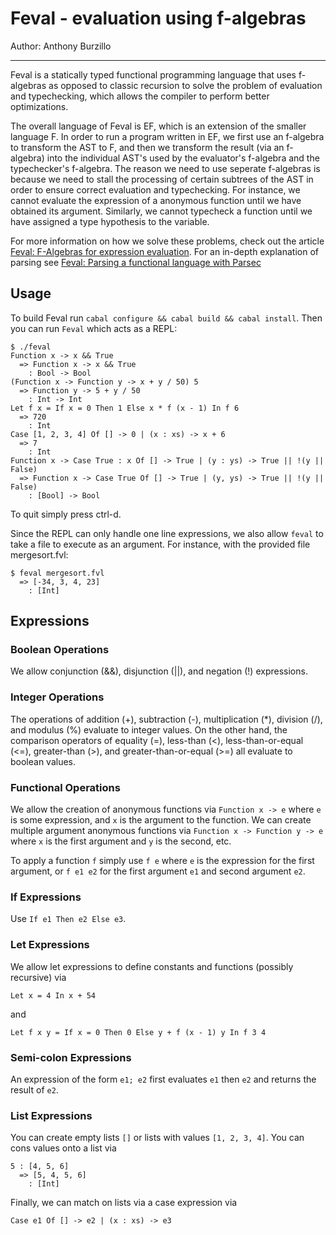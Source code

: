 Feval - evaluation using f-algebras
===================================

Author: Anthony Burzillo

******

Feval is a statically typed functional programming language that uses f-algebras as opposed to classic recursion to solve
the problem of evaluation and typechecking, which allows the compiler to perform better optimizations.

The overall language of Feval is EF, which is an extension of the smaller language F. In order to run a program written
in EF, we first use an f-algebra to transform the AST to F, and then we transform the result (via an f-algebra) into
the individual AST's used by the evaluator's f-algebra and the typechecker's f-algebra. The reason we need to use
seperate f-algebras is because we need to stall the processing of certain subtrees of the AST in order to ensure correct
evaluation and typechecking. For instance, we cannot evaluate the expression of a anonymous function until we have
obtained its argument. Similarly, we cannot typecheck a function until we have assigned a type hypothesis to the variable.

For more information on how we solve these problems, check out the article [Feval: F-Algebras for expression evaluation](http://burz.github.io/2014/06/15/feval.html). For an in-depth explanation of parsing see [Feval: Parsing a functional language with Parsec](http://burz.github.io/2014/06/24/parsing.html)

## Usage

To build Feval run `cabal configure && cabal build && cabal install`.
Then you can run `Feval` which acts as a REPL:
```
$ ./feval
Function x -> x && True
  => Function x -> x && True
    : Bool -> Bool
(Function x -> Function y -> x + y / 50) 5
  => Function y -> 5 + y / 50
    : Int -> Int
Let f x = If x = 0 Then 1 Else x * f (x - 1) In f 6
  => 720
    : Int
Case [1, 2, 3, 4] Of [] -> 0 | (x : xs) -> x + 6
  => 7
    : Int
Function x -> Case True : x Of [] -> True | (y : ys) -> True || !(y || False)
  => Function x -> Case True Of [] -> True | (y, ys) -> True || !(y || False)
    : [Bool] -> Bool
```
To quit simply press ctrl-d.

Since the REPL can only handle one line expressions, we also allow `feval` to take a file to execute as an argument.
For instance, with the provided file mergesort.fvl:
```
$ feval mergesort.fvl
  => [-34, 3, 4, 23]
    : [Int]
```

## Expressions

### Boolean Operations

We allow conjunction (&&), disjunction (||), and negation (!) expressions.

### Integer Operations

The operations of addition (+), subtraction (-), multiplication (*), division (/), and modulus (%) evaluate to integer
values. On the other hand, the comparison operators of equality (=), less-than (<), less-than-or-equal (<=), greater-than
(>), and greater-than-or-equal (>=) all evaluate to boolean values.

### Functional Operations

We allow the creation of anonymous functions via `Function x -> e` where `e` is some expression, and `x` is the argument
to the function. We can create multiple argument anonymous functions via `Function x -> Function y -> e` where `x` is
the first argument and `y` is the second, etc.

To apply a function `f` simply use `f e` where `e` is the expression for the first argument, or `f e1 e2` for the first
argument `e1` and second argument `e2`.

### If Expressions

Use `If e1 Then e2 Else e3`.

### Let Expressions

We allow let expressions to define constants and functions (possibly recursive) via
```
Let x = 4 In x + 54
```
and
```
Let f x y = If x = 0 Then 0 Else y + f (x - 1) y In f 3 4
```

### Semi-colon Expressions

An expression of the form `e1; e2` first evaluates `e1` then `e2` and returns the result of `e2`.

### List Expressions

You can create empty lists `[]` or lists with values `[1, 2, 3, 4]`. You can cons values onto a list via
```
5 : [4, 5, 6]
  => [5, 4, 5, 6] 
    : [Int]
```
Finally, we can match on lists via a case expression via
```
Case e1 Of [] -> e2 | (x : xs) -> e3
```
